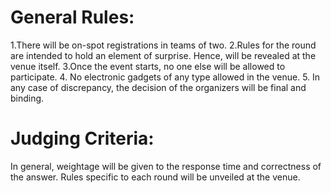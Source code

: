 <!-- TITLE: Googled -->
<!-- SUBTITLE: COMPETITION -->

# General Rules:
1.There will be on-spot registrations in teams of two.
2.Rules for the round are intended to hold an element of surprise. Hence, will be revealed at the venue itself.
3.Once the event starts, no one else will be allowed to participate.
4. No electronic gadgets of any type allowed in the venue.
5. In any case of discrepancy, the decision of the organizers will be final and binding.

# Judging Criteria:
In general, weightage will be given to the response time and correctness of the answer. Rules specific to each round will be unveiled at the venue.